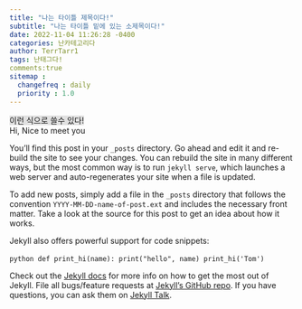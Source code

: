 ```yaml
---
title: "나는 타이틀 제목이다!"
subtitle: "나는 타이틀 밑에 있는 소제목이다!"
date: 2022-11-04 11:26:28 -0400
categories: 난카테고리다
author: TerrTarr1
tags: 난태그다!
comments:true
sitemap :
  changefreq : daily
  priority : 1.0
---
```

<span style="background-color: #e1e1e1">이런 식으로 쓸수 있다!</span>  
Hi, Nice to meet you

You’ll find this post in your `_posts` directory. Go ahead and edit it and re-build the site to see your changes. You can rebuild the site in many different ways, but the most common way is to run `jekyll serve`, which launches a web server and auto-regenerates your site when a file is updated.

To add new posts, simply add a file in the `_posts` directory that follows the convention `YYYY-MM-DD-name-of-post.ext` and includes the necessary front matter. Take a look at the source for this post to get an idea about how it works.

Jekyll also offers powerful support for code snippets:

​```python
def print_hi(name):
  print("hello", name)
print_hi('Tom')
​```

Check out the [Jekyll docs][jekyll-docs] for more info on how to get the most out of Jekyll. File all bugs/feature requests at [Jekyll’s GitHub repo][jekyll-gh]. If you have questions, you can ask them on [Jekyll Talk][jekyll-talk].

[jekyll-docs]: https://jekyllrb.com/docs/home
[jekyll-gh]:   https://github.com/jekyll/jekyll
[jekyll-talk]: https://talk.jekyllrb.com/


